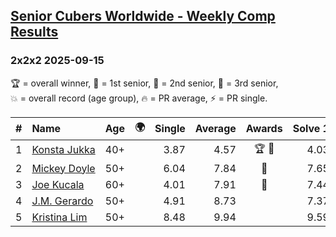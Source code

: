 <style>table {white-space: nowrap;}</style>
<link rel="stylesheet" type="text/css" href="/scw-comp/css/flags.css" />

## [Senior Cubers Worldwide - Weekly Comp Results](/scw-comp/results/)
### 2x2x2 2025-09-15

<span style="white-space: nowrap;">🏆 = overall winner</span>, <span style="white-space: nowrap;">🥇 = 1st senior</span>, <span style="white-space: nowrap;">🥈 = 2nd senior</span>, <span style="white-space: nowrap;">🥉 = 3rd senior</span>, <span style="white-space: nowrap;">💥 = overall record (age group)</span>, <span style="white-space: nowrap;">🔥 = PR average</span>, <span style="white-space: nowrap;">⚡ = PR single</span>.

| # | Name | Age | 🌍 | Single | Average | Awards | Solve 1 | Solve 2 | Solve 3 | Solve 4 | Solve 5 | Video |
| :--: | :-- | :--: | :--: | --: | --: | :--: | --: | --: | --: | --: | --: | :-- |
| 1 | [Konsta Jukka](../../persons/konsta_jukka/222.md) | 40+ | <i class="flag flag-FI" /> | 3.87 | 4.57 | 🏆 🥇 | 4.03 | 5.30 | 3.87 | 5.10 | 4.59 | [Desktop](https://www.facebook.com/events/1678098952866203/permalink/1688249831851115) / [Mobile](https://m.facebook.com/events/1678098952866203?view=permalink&id=1688249831851115) |
| 2 | [Mickey Doyle](../../persons/mickey_doyle/222.md) | 50+ | <i class="flag flag-US" /> | 6.04 | 7.84 | 🥈 | 7.65 | 8.32 | 28.71 | 7.55 | 6.04 | [Desktop](https://www.facebook.com/events/1678098952866203/permalink/1689092671766831) / [Mobile](https://m.facebook.com/events/1678098952866203?view=permalink&id=1689092671766831) |
| 3 | [Joe Kucala](../../persons/joe_kucala/222.md) | 60+ | <i class="flag flag-US" /> | 4.01 | 7.91 | 🥉 | 7.44 | 8.98 | 28.24 | 7.32 | 4.01 | [Desktop](https://www.facebook.com/events/1678098952866203/permalink/1682750359067729) / [Mobile](https://m.facebook.com/events/1678098952866203?view=permalink&id=1682750359067729) |
| 4 | [J.M. Gerardo](../../persons/jm_gerardo/222.md) | 50+ | <i class="flag flag-US" /> | 4.91 | 8.73 |  | 7.37 | 6.93 | 14.34 | 11.89 | 4.91 | [Desktop](https://www.facebook.com/events/1678098952866203/permalink/1688707421805356) / [Mobile](https://m.facebook.com/events/1678098952866203?view=permalink&id=1688707421805356) |
| 5 | [Kristina Lim](../../persons/kristina_lim/222.md) | 50+ | <i class="flag flag-US" /> | 8.48 | 9.94 |  | 9.59 | 10.24 | 10.19 | 10.04 | 8.48 | [Desktop](https://www.facebook.com/events/1678098952866203/permalink/1686076652068433) / [Mobile](https://m.facebook.com/events/1678098952866203?view=permalink&id=1686076652068433) |

<!-- Global site tag (gtag.js) - Google Analytics -->
<script async src="https://www.googletagmanager.com/gtag/js?id=UA-86348435-3"></script>
<script>window.dataLayer = window.dataLayer || []; function gtag() {dataLayer.push(arguments);} gtag('js', new Date()); gtag('config', 'UA-86348435-3');</script>

